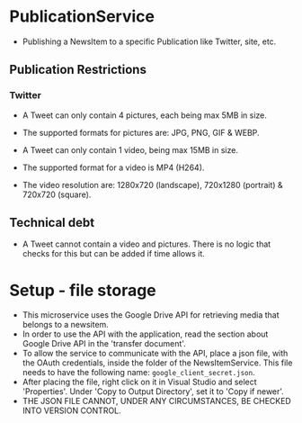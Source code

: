 
# PublicationService

* Publishing a NewsItem to a specific Publication like Twitter, site, etc.

## Publication Restrictions

### Twitter

* A Tweet can only contain 4 pictures, each being max 5MB in size. 
* The supported formats for pictures are: JPG, PNG, GIF & WEBP.

* A Tweet can only contain 1 video, being max 15MB in size.
* The supported format for a video is MP4 (H264).
* The video resolution are: 1280x720 (landscape), 720x1280 (portrait) & 720x720 (square).

## Technical debt

* A Tweet cannot contain a video and pictures. There is no logic that checks for this but can be added if
time allows it.

# Setup - file storage

* This microservice uses the Google Drive API for retrieving media that belongs to a newsitem.
* In order to use the API with the application, read the section about Google Drive API in the 'transfer document'.
* To allow the service to communicate with the API, place a json file, with the OAuth credentials, inside the folder of the NewsItemService. This file needs to have the following name: `google_client_secret.json`.
* After placing the file, right click on it in Visual Studio and select 'Properties'. Under 'Copy to Output Directory', set it to 'Copy if newer'.
* THE JSON FILE CANNOT, UNDER ANY CIRCUMSTANCES, BE CHECKED INTO VERSION CONTROL.